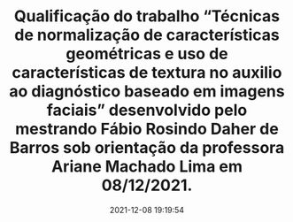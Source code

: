 ---
id: 17944883716717449
title: Qualificação do trabalho “Técnicas de normalização de características geométricas e uso de características de textura no auxilio ao diagnóstico baseado em imagens faciais” desenvolvido pelo mestrando Fábio Rosindo Daher de Barros sob orientação da professora Ariane Machado Lima em 08/12/2021. #teamLApIS #PPgSI #EACH #USP
redirect_to: https://www.instagram.com/p/CXO72kvPan6/
date: 2021-12-08 19:19:54
thumb: img/posts/2021-12-08 19-19-54.jpg
---